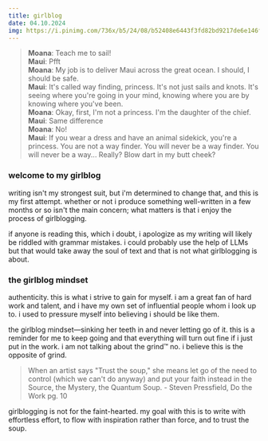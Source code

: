 ```yaml
---
title: girlblog
date: 04.10.2024
img: https://i.pinimg.com/736x/b5/24/08/b52408e6443f3fd82bd9217de6e146f9.jpg
---
```


>__Moana__: Teach me to sail!  
>**Maui**: Pfft  
>**Moana**: My job is to deliver Maui across the great ocean. I should, I should be safe.  
>**Maui**: It's called way finding, princess. It's not just sails and knots. It's seeing where you're going in your mind, knowing where you are by knowing where you've been.  
>**Moana**: Okay, first, I'm not a princess. I'm the daughter of the chief.  
>**Maui**: Same difference  
>**Moana**: No!   
>**Maui**: If you wear a dress and have an animal sidekick, you're a princess. You are not a way finder. You will never be a way finder. You will never be a way... Really? Blow dart in my butt cheek?  

### welcome to my girlblog

writing isn't my strongest suit, but i'm determined to change that, and this is my first attempt. whether or not i produce something well-written in a few months or so isn't the main concern; what matters is that i enjoy the process of girlblogging.

if anyone is reading this, which i doubt, i apologize as my writing will likely be riddled with grammar mistakes. i could probably use the help of LLMs but that would take away the soul of text and that is not what girlblogging is about.

### the girlblog mindset

authenticity. this is what i strive to gain for myself. i am a great fan of hard work and talent, and i have my own set of influential people whom i look up to. i used to pressure myself into believing i should be like them. 

the girlblog mindset—sinking her teeth in and never letting go of it. this is a reminder for me to keep going and that everything will turn out fine if i just put in the work. i am not talking about the grind™ no. i believe this is the opposite of grind. 

> When an artist says "Trust the soup," she means let go of the need to control (which we can't do anyway) and put your faith instead in the Source, the Mystery, the Quantum Soup. - Steven Pressfield, Do the Work pg. 10

girlblogging is not for the faint-hearted. my goal with this is to write with effortless effort, to flow with inspiration rather than force, and to trust the soup.

